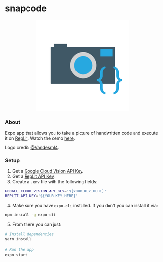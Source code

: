 # snapcode

<p align="center">
  <a aria-label="snapcode" href="https://twitter.com/SergeiChestakov/status/1289726580210561025?s=20" target="_blank">
    <img src="assets/snapcode.png" width="300" height="300" />
  </a>
</p>

### About

Expo app that allows you to take a picture of handwritten code and execute it on [Repl.it](https://repl.it). Watch the demo [here](https://twitter.com/SergeiChestakov/status/1289726580210561025?s=20).

Logo credit: [@Vandesm14](https://twitter.com/Vandesm14).

### Setup
1. Get a [Google Cloud Vision API Key](https://cloud.google.com/vision/docs/before-you-begin).
2. Get a [Repl.it API Key](https://devs.turbio.repl.co/).
3. Create a `.env` file with the following fields:
```bash
GOOGLE_CLOUD_VISION_API_KEY='${YOUR_KEY_HERE}'
REPLIT_API_KEY='${YOUR_KEY_HERE}'
```
4. Make sure you have `expo-cli` installed. If you don't you can install it via:
```bash
npm install -g expo-cli
```

5. From there you can just:
```bash
# Install dependencies
yarn install

# Run the app
expo start
```

